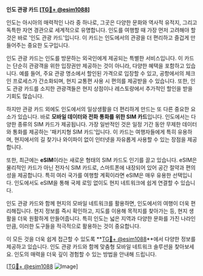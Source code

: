 **인도 관광 카드 [[TG💪+ @esim1088](https://t.me/s/esim1088)]**

인도는 아시아의 매력적인 나라 중 하나로, 그곳은 다양한 문화와 역사적 유적지, 그리고 독특한 자연 경관으로 세계적으로 유명합니다. 인도를 여행할 때 가장 먼저 고려해야 할 것은 바로 '인도 관광 카드'입니다. 이 카드는 인도에서의 관광을 더 편리하고 즐겁게 만들어주는 중요한 도구입니다.

인도 관광 카드는 인도를 방문하는 외국인에게 제공되는 특별한 서비스입니다. 이 카드는 단순히 관광객을 위한 입장권만 제공하는 것이 아니라, 다양한 혜택을 포함하고 있습니다. 예를 들어, 주요 관광 명소에서 할인된 가격으로 입장할 수 있고, 공항에서의 체크인 프로세스가 간소화되며, 현지 교통편 사용 시 편의를 제공받을 수 있습니다. 또한, 인도 관광 카드를 소지한 관광객들은 현지 상점이나 레스토랑에서 추가적인 할인을 받을 기회도 많습니다.

하지만 관광 카드 외에도 인도에서의 일상생활을 더 편리하게 만드는 또 다른 중요한 요소가 있습니다. 바로 **모바일 데이터와 전화 통화를 위한 SIM 카드**입니다. 인도에서는 다양한 종류의 SIM 카드가 제공됩니다. 가장 일반적인 것은 일정 기간 동안 무제한 데이터와 통화를 제공하는 '패키지형 SIM 카드'입니다. 이 카드는 여행자들에게 특히 유용하며, 현지에서의 길 찾기나 와이파이 없이 인터넷을 자유롭게 사용할 수 있는 장점을 제공합니다.

또한, 최근에는 **eSIM**이라는 새로운 형태의 SIM 카드도 인기를 끌고 있습니다. eSIM은 물리적인 카드가 아닌 전자식 SIM 카드로, 스마트폰에 내장되어 있어 공간 절약과 편의성을 제공합니다. 특히 여러 국가를 여행할 계획이라면 eSIM은 매우 유용한 선택입니다. 인도에서도 eSIM을 통해 국제 로밍 없이도 현지 네트워크에 쉽게 연결할 수 있습니다.

인도 관광 카드와 함께 현지의 모바일 네트워크를 활용하면, 인도에서의 여행이 더욱 편리해집니다. 현지 정보를 즉시 확인하고, 지도를 이용해 목적지를 찾아가는 등, 현지 생활을 더욱 원활하게 만들어줍니다. 특히 인도는 넓은 지역과 다양한 문화를 가진 나라인 만큼, 이러한 도구들을 적극적으로 활용하는 것이 중요합니다.

이 모든 것을 더욱 쉽게 접근할 수 있도록 **[TG💪+ @esim1088](https://t.me/s/esim1088)**에서 다양한 정보를 제공하고 있습니다. 인도 관광 카드와 함께 맞춤형 모바일 네트워크 솔루션을 찾아보세요. 인도의 매력을 더욱 깊이 경험할 수 있는 방법을 안내해 드립니다.

[[TG💪+ @esim1088](https://t.me/s/esim1088) ![Image](https://i.postimg.cc/Y0z9fWf4/image.png)]